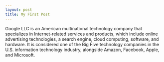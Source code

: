 ```yaml
--- 
layout: post
title: My First Post 
---
```

Google LLC is an American multinational technology company that specializes in Internet-related services and products, which include online advertising technologies, a search engine, cloud computing, software, and hardware. It is considered one of the Big Five technology companies in the U.S. information technology industry, alongside Amazon, Facebook, Apple, and Microsoft.
